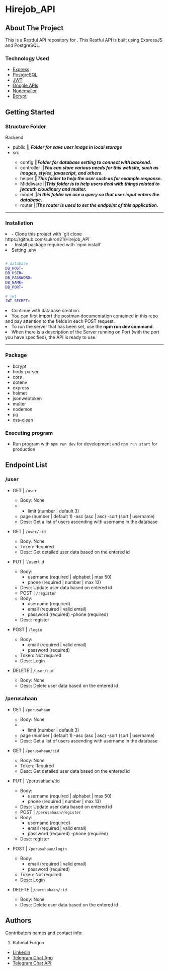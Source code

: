 # Hirejob_API

<!-- ABOUT THE PROJECT -->

## About The Project

This is a Restful API repository for . This Restful API is built using ExpressJS and PostgreSQL.

### Technology Used

- [Express](https://expressjs.com/)
- [PostgreSQL](https://www.postgresql.org/)
- [JWT](https://jwt.io/)
- [Google APIs](https://github.com/googleapis/google-api-nodejs-client)
- [Nodemailer](https://nodemailer.com/about/)
- [Bcrypt](https://www.npmjs.com/package/bcrypt)



## Getting Started
### Structure Folder 

<p id='structure-folder'>Backend</p>
<ul>
  <li>public || <span><b><i>Folder for save user image in local storage</i></b></span></li>
  <li>src</li>
  <ul>
  <li>config ||<span><b><i>Folder for database setting to connect with backend.</i></b></span></li>
    <li>controller ||<span><b><i>You can store various needs for this website, such as images, styles, javascript, and others.</i></b></span></li>
    <li>helper ||<span><b><i>This folder to help the user such as for example response.</i></b></span></li>
    <li>Middlware ||<span><b><i>This folder is to help users deal with things related to jwtauth cloudinary and multer.</i></b></span></li>
    <li>model ||<span><b><i>In this folder we use a query so that user input enters the database.</i></b></span></li>
    <li>router ||<span><b><i>The router is used to set the endpoint of this application.</i></b></span></li>
  </ul>
</ul>
<hr/>



### Installation

<li>- Clone this project with `git clone https://github.com/sukron21/Hirejob_API`</li>
<li>- Install package required with `npm install`</li>
<li>Setting .env</li>

```bash

# database
DB_HOST=
DB_USER=
DB_PASSWORD=
DB_NAME=
DB_PORT=

# jwt
JWT_SECRET=

```
<li>Continue with database creation.</li>
  <li>You can first import the postman documentation contained in this repo and pay attention to the fields in each POST request.
</li>
  <li>To run the server that has been set, use the <b>npm run dev command</b>.</li>
  <li>When there is a description of the Server running on Port (with the port you have specified), the API is ready to use.</li>
</ol>
<hr />

### Package
- bcrypt
- body-parser
- cors
- dotenv
- express
- helmet
- jsonwebtoken
- multer
- nodemon
- pg
- xss-clean

### Executing program

- Run program with `npm run dev` for development and `npm run start` for production

## Endpoint List
### /user

- GET | `/user`
  - Body: None
  -  - limit (number | default 3)
    - page (number | default 1)
    -asc (asc | asc)
    -sort (sort | username)
  - Desc: Get a list of users ascending with username  in the database
- GET | `/user/:id`
  - Body: None
  - Token: Required
  - Desc: Get detailed user data based on the entered id
- PUT | `/user/:id
  - Body:
    - username (required | alphabet | max 50)
    - phone (required | number | max 13)
  - Desc: Update user data based on entered id
  - POST | `/register`
  - Body:
    - username (required)
    - email (required | valid email)
    - password (required)
    -phone (required)
  - Desc: register
- POST | `/login`
  - Body:
    - email (required | valid email)
    - password (required)
  - Token: Not required
  - Desc: Login
  
- DELETE | `/user/:id`
  - Body: None
  - Desc: Delete user data based on the entered id

### /perusahaan

- GET | `/perusahaan`
  - Body: None
  -  - limit (number | default 3)
    - page (number | default 1)
    -asc (asc | asc)
    -sort (sort | username)
  - Desc: Get a list of users ascending with username  in the database
- GET | `/perusahaan/:id`
  - Body: None
  - Token: Required
  - Desc: Get detailed user data based on the entered id
- PUT | `/perusahaan/:id
  - Body:
    - username (required | alphabet | max 50)
    - phone (required | number | max 13)
  - Desc: Update user data based on entered id
  - POST | `/perusahaan/register`
  - Body:
    - username (required)
    - email (required | valid email)
    - password (required)
    -phone (required)
  - Desc: register
- POST | `/perusahaan/login`
  - Body:
    - email (required | valid email)
    - password (required)
  - Token: Not required
  - Desc: Login
  
- DELETE | `/perusahaan/:id`
  - Body: None
  - Desc: Delete user data based on the entered id
  

## Authors

Contributors names and contact info:

1. Rahmat Furqon

- [Linkedin](www.linkedin.com/in/furqon-rahmat)
- [Telegram Chat App](https://github.com/sukron21/week_10_hirejob_App)
- [Telegram Chat API](https://github.com/sukron21/Hirejob_API)
